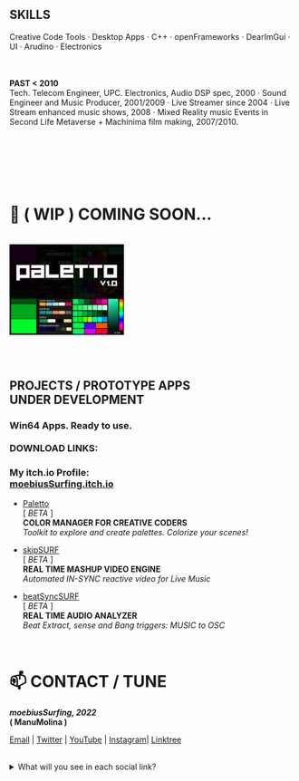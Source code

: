 <br/><br/>

<h2>SKILLS</h2>
Creative Code Tools · Desktop Apps · C++ · openFrameworks · DearImGui · UI · Arudino · Electronics
 
<br/>
<br/>
<br/>


<b>PAST < 2010</b>
</br>
Tech. Telecom Engineer, UPC. Electronics, Audio DSP spec, 2000 · Sound Engineer and Music Producer, 2001/2009 · Live Streamer since 2004 · Live Stream enhanced music shows, 2008 · Mixed Reality music Events in Second Life Metaverse + Machinima film making, 2007/2010.

<br/>
<br/>
<br/>
<br/>
<br/>

<h1>🔭 ( WIP ) COMING SOON...</h1>

<br/>

<div align="left">
<img src="https://github.com/moebiussurfing/moebiusSurfing/blob/main/Paletto_Thumbnail.png" align="center" height="40%" width="40%">
</div>

<br/><br/>

<p>
<h2>
PROJECTS / PROTOTYPE APPS<br/>
UNDER DEVELOPMENT<br/> 
</h2>
</p>

<p>
<h3>
Win64 Apps. Ready to use.<br/><br/>
DOWNLOAD LINKS:
</h3>
</p>

<p>
<h3>My <b>itch.io</b> Profile:<br/>
<a href="https://moebiussurfing.itch.io/" target="_blank">moebiusSurfing.itch.io</a>
</h3>
</p>

<p>
  
  * <a href="https://moebiussurfing.itch.io/paletto" target="_blank">Paletto</a> <br/>[ <i>BETA</i> ]
  <br/><b>COLOR MANAGER FOR CREATIVE CODERS</b><br/>
<i>Toolkit to explore and create palettes. Colorize your scenes!</i><br/>

  * <a href="https://moebiussurfing.itch.io/skipsurf?secret=vThAQqFofT4go1Wvh4KUcCHO8UU" target="_blank">skipSURF</a> <br/>[ <i>BETA</i> ]
  <br/><b>REAL TIME MASHUP VIDEO ENGINE</b><br/> 
<i>Automated IN-SYNC reactive video for Live Music</i><br/>

  * <a href="https://moebiussurfing.itch.io/beatsyncsurf?secret=YWZnvUDrkW76SEs81aQJkQ7jmlE" target="_blank">beatSyncSURF</a> <br/>[ <i>BETA</i> ]
  <br/><b>REAL TIME AUDIO ANALYZER</b><br/> 
<i>Beat Extract, sense and Bang triggers: MUSIC to OSC</i></br>

</p>

<br/>

<h1>📫 CONTACT / TUNE</h1>

<p>
<strong> 
  <em>
moebiusSurfing, 2022
  </em>
<br/>
( ManuMolina )

</strong>
</p>

<p>
<a href="mailto:moebiussurfing@gmail.com" target="_blank">Email</a> | 
<a href="https://twitter.com/moebiusSurfing/" target="_blank">Twitter</a> | 
<a href="https://www.youtube.com/moebiusSurfing" target="_blank">YouTube</a> | 
<a href="https://www.instagram.com/moebiusSurfing/" target="_blank">Instagram</a>| 
<a href="https://linktr.ee/moebiussurfing" target="_blank">Linktree</a>
</p>

<br/>

<details>
<summary>What will you see in each social link?</summary>
<br>
 
**GitHub**: _My libraries/modules currently under development. Mainly openFrameworks._<br/>

**Itch.io**: _Binaries of my desktop apps for Windows under development. Ready to download and install._<br/>

**YouTube**: _Some creative code experiments, screencast of libraries/modules/add-ons and other archived stuff._<br/>

**Twitter**: _Tweets of my released apps/tools and feed from some creative coders and developers that I follow._<br/>

**Instagram**: _Weekly/monthly showcase of currently developing tools._<br/>

**LinkTree**: _All my profiles links._<br/>
</details>

<br/><br/>
